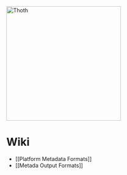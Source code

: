 <img src="https://www.openbookpublishers.com/shopimages/thoth.png" alt="Thoth" height="300" />

# Wiki

* [[Platform Metadata Formats]]
* [[Metada Output Formats]]

